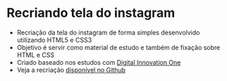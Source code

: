 # Recriando tela do instagram

- Recriação da tela do instagram de forma simples desenvolvido utilizando HTML5 e CSS3
- Objetivo é servir como material de estudo e também de fixação sobre HTML e CSS
- Criado baseado nos estudos com [Digital Innovation One](https://digitalinnovation.one/sign-up?ref=Z0RHSJKM9G)
- Veja a recriação [disponível no Github](https://marcosallysson.github.io/recriacao-instagram-html5-css3/)